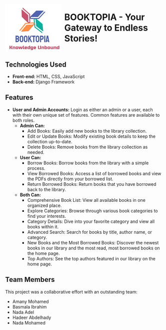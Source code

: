<h1 style="display: flex; align-items: center;">
    <img src="myapp/static/image/Logo.jpg" alt="BOOKTOPIA Logo" height="150px" style="margin-right: 10px; margin-left:0px">BOOKTOPIA - Your Gateway to Endless Stories!
</h1>

## Technologies Used
- **Front-end:** HTML, CSS, JavaScript
- **Back-end:** Django Framework

## Features
- **User and Admin Accounts:** Login as either an admin or a user, each with their own unique set of features. Common features are available to both roles.
  - **Admin Can:**
    - Add Books: Easily add new books to the library collection.
    - Edit or Update Books: Modify existing book details to keep the collection up-to-date.
    - Delete Books: Remove books from the library collection as needed.
  - **User Can:**
    - Borrow Books: Borrow books from the library with a simple process.
    - View Borrowed Books: Access a list of borrowed books and view the PDFs directly from your borrowed list.
    - Return Borrowed Books: Return books that you have borrowed back to the library.
  - **Both Can:**
    - Comprehensive Book List: View all available books in one organized place.
    - Explore Categories: Browse through various book categories to find your interests.
    - Category Details: Dive into your favorite category and view all books within it.
    - Advanced Search: Search for books by title, author name, or category.
    - New Books and the Most Borrowed Books: Discover the newest books in our library and the most read, most borrowed books on the home page.
    - Top Authors: See the top authors featured in our library on the home page.

## Team Members
This project was a collaborative effort with an outstanding team:
- Amany Mohamed
- Basmala Ibrahim
- Nada Adel
- Hadeer Abdelhady
- Nada Mohamed
